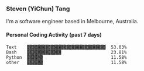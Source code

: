 ### Steven (YiChun) Tang

I'm a software engineer based in Melbourne, Australia.

#### Personal Coding Activity (past 7 days)
```
Text    ▓▓▓▓▓▓▓▓▓▓▓▓▓▓▓▓▓▓▓▓▓▓▓▓▓▓▓▓▓▓  53.03%
Bash    ▓▓▓▓▓▓▓▓▓▓▓▓▓                   23.81%
Python  ▓▓▓▓▓▓                          11.58%
other   ▓▓▓▓▓▓                          11.58%
```
